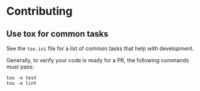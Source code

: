 # Contributing

## Use tox for common tasks

See the `tox.ini` file for a list of
common tasks that help with development.

Generally, to verify your code is ready for a PR, the following commands must pass:

```
tox -e test
tox -e lint
```
